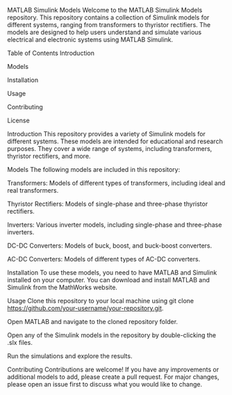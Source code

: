 MATLAB Simulink Models
Welcome to the MATLAB Simulink Models repository. This repository contains a collection of Simulink models for different systems, ranging from transformers to thyristor rectifiers. The models are designed to help users understand and simulate various electrical and electronic systems using MATLAB Simulink.

Table of Contents
Introduction

Models

Installation

Usage

Contributing

License

Introduction
This repository provides a variety of Simulink models for different systems. These models are intended for educational and research purposes. They cover a wide range of systems, including transformers, thyristor rectifiers, and more.

Models
The following models are included in this repository:

Transformers: Models of different types of transformers, including ideal and real transformers.

Thyristor Rectifiers: Models of single-phase and three-phase thyristor rectifiers.

Inverters: Various inverter models, including single-phase and three-phase inverters.

DC-DC Converters: Models of buck, boost, and buck-boost converters.

AC-DC Converters: Models of different types of AC-DC converters.

Installation
To use these models, you need to have MATLAB and Simulink installed on your computer. You can download and install MATLAB and Simulink from the MathWorks website.

Usage
Clone this repository to your local machine using git clone https://github.com/your-username/your-repository.git.

Open MATLAB and navigate to the cloned repository folder.

Open any of the Simulink models in the repository by double-clicking the .slx files.

Run the simulations and explore the results.

Contributing
Contributions are welcome! If you have any improvements or additional models to add, please create a pull request. For major changes, please open an issue first to discuss what you would like to change.